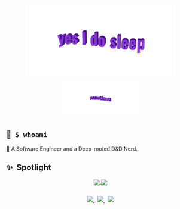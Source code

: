 <div align="center">
  <img width="400" src="https://github.com/NivaldoFarias/NivaldoFarias/blob/main/img/yes-i-do-sleep.gif">
</div>
<div align="center">
  <img height="100" src="https://github.com/NivaldoFarias/NivaldoFarias/blob/main/img/sometimes.gif">
</div>

## 📌 &nbsp;`$ whoami` 

🦄 A Software Engineer and a Deep-rooted D&D Nerd.

## ✨ &nbsp;Spotlight

<div align="center">
  <a href="https://github.com/NivaldoFarias/typescript-project-template">
    <img align="center" height="130" src="https://github-readme-stats.vercel.app/api/pin/?username=nivaldofarias&repo=typescript-project-template&theme=blueberry&cache_seconds=14400"  />
  </a>
  <a href="https://github.com/NivaldoFarias/">
    <img 
      align="center" 
      height="130" 
      src="https://github-readme-stats.vercel.app/api?username=nivaldofarias&theme=blueberry&custom_title=Github%20Stats&include_all_commits=true&count_private=true&show_icons=true&cache_seconds=14400&&rank_icon=github" 
    />
  </a>
</div>

## 

<div align="center">
  <a href="https://www.linkedin.com/in/nivaldofarias/">
    <img src="https://img.shields.io/badge/-LinkedIn-black.svg?style=for-the-badge&logo=linkedin&colorB=blue" height="33" />
  </a>
  &nbsp;
  <a href="https://discord.com/users/345914746622574595">
    <img src="https://img.shields.io/badge/Discord-%235865F2.svg?style=for-the-badge&logo=discord&logoColor=white" height="33" />
  </a>
  &nbsp;
  <a href="https://gitlab.com/NivaldoFarias">
    <img src="https://img.shields.io/badge/gitlab-%23181717.svg?style=for-the-badge&logo=gitlab&logoColor=#DA4029" height="33" />
  </a>
</div>
